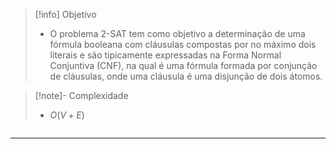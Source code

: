 > [!info] Objetivo
> - O problema 2-SAT tem como objetivo a determinação de uma fórmula booleana com cláusulas compostas por no máximo dois literais e são tipicamente expressadas na Forma Normal Conjuntiva (CNF), na qual é uma fórmula formada por conjunção de cláusulas, onde uma cláusula é uma disjunção de dois átomos.

> [!note]- Complexidade
> - $O(V + E)$

```cpp
```

---